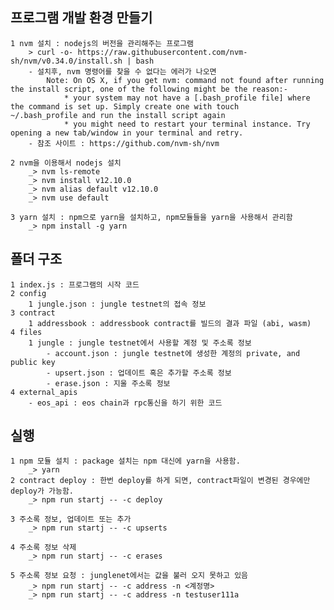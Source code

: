 
## 프로그램 개발 환경 만들기
    1 nvm 설치 : nodejs의 버전을 관리해주는 프로그램
        > curl -o- https://raw.githubusercontent.com/nvm-sh/nvm/v0.34.0/install.sh | bash
        - 설치후, nvm 명령어를 찾을 수 없다는 에러가 나오면
            Note: On OS X, if you get nvm: command not found after running the install script, one of the following might be the reason:-
                * your system may not have a [.bash_profile file] where the command is set up. Simply create one with touch ~/.bash_profile and run the install script again
                * you might need to restart your terminal instance. Try opening a new tab/window in your terminal and retry.
        - 참조 사이트 : https://github.com/nvm-sh/nvm

    2 nvm을 이용해서 nodejs 설치
        _> nvm ls-remote
        _> nvm install v12.10.0
        _> nvm alias default v12.10.0
        _> nvm use default

    3 yarn 설치 : npm으로 yarn을 설치하고, npm모듈들을 yarn을 사용해서 관리함
        _> npm install -g yarn

## 폴더 구조
    1 index.js : 프로그램의 시작 코드
    2 config
        1 jungle.json : jungle testnet의 접속 정보
    3 contract
        1 addressbook : addressbook contract를 빌드의 결과 파일 (abi, wasm)
    4 files
        1 jungle : jungle testnet에서 사용할 계정 및 주소록 정보
            - account.json : jungle testnet에 생성한 계정의 private, and public key
            - upsert.json : 업데이트 혹은 추가할 주소록 정보
            - erase.json : 지울 주소록 정보
    4 external_apis
        - eos_api : eos chain과 rpc통신을 하기 위한 코드

## 실행
    1 npm 모듈 설치 : package 설치는 npm 대신에 yarn을 사용함.
        _> yarn
    2 contract deploy : 한번 deploy를 하게 되면, contract파일이 변경된 경우에만 deploy가 가능함.
        _> npm run startj -- -c deploy

    3 주소록 정보, 업데이트 또는 추가
        _> npm run startj -- -c upserts

    4 주소록 정보 삭제
        _> npm run startj -- -c erases

    5 주소록 정보 요청 : junglenet에서는 값을 불러 오지 못하고 있음
        _> npm run startj -- -c address -n <계정명>
        _> npm run startj -- -c address -n testuser111a



